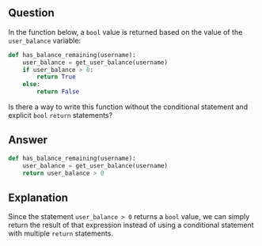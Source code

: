 ## Question

In the function below, a `bool` value is returned based on the value of the `user_balance` variable: 

```python
def has_balance_remaining(username):
    user_balance = get_user_balance(username)
    if user_balance > 0:
        return True
    else:
        return False
```

Is there a way to write this function without the conditional statement and explicit `bool` `return` statements?

## Answer

```python
def has_balance_remaining(username):
    user_balance = get_user_balance(username)
    return user_balance > 0
```

## Explanation

Since the statement `user_balance > 0` returns a `bool` value, we can simply return the result of that expression instead of using a conditional statement with multiple `return` statements.

